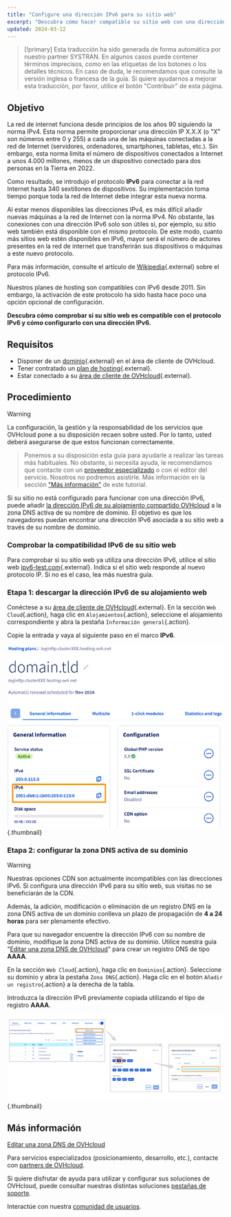 ```yaml
---
title: "Configure una dirección IPv6 para su sitio web"
excerpt: "Descubra cómo hacer compatible su sitio web con una dirección IPv6"
updated: 2024-03-12
---
```


> [!primary]
> Esta traducción ha sido generada de forma automática por nuestro partner SYSTRAN. En algunos casos puede contener términos imprecisos, como en las etiquetas de los botones o los detalles técnicos. En caso de duda, le recomendamos que consulte la versión inglesa o francesa de la guía. Si quiere ayudarnos a mejorar esta traducción, por favor, utilice el botón "Contribuir" de esta página.
>

## Objetivo

La red de internet funciona desde principios de los años 90 siguiendo la norma IPv4. Esta norma permite proporcionar una dirección IP X.X.X (o "X" son números entre 0 y 255) a cada una de las máquinas conectadas a la red de Internet (servidores, ordenadores, smartphones, tabletas, etc.). Sin embargo, esta norma limita el número de dispositivos conectados a Internet a unos 4.000 millones, menos de un dispositivo conectado para dos personas en la Tierra en 2022.

Como resultado, se introdujo el protocolo **IPv6** para conectar a la red Internet hasta 340 sextillones de dispositivos. Su implementación toma tiempo porque toda la red de Internet debe integrar esta nueva norma. 

Al estar menos disponibles las direcciones IPv4, es más difícil añadir nuevas máquinas a la red de Internet con la norma IPv4. No obstante, las conexiones con una dirección IPv6 solo son útiles si, por ejemplo, su sitio web también está disponible con el mismo protocolo. De este modo, cuanto más sitios web estén disponibles en IPv6, mayor será el número de actores presentes en la red de internet que transferirán sus dispositivos o máquinas a este nuevo protocolo.

Para más información, consulte el artículo de [Wikipedia](https://es.wikipedia.org/wiki/IPv6){.external} sobre el protocolo IPv6.

Nuestros planes de hosting son compatibles con IPv6 desde 2011. Sin embargo, la activación de este protocolo ha sido hasta hace poco una opción opcional de configuración. 

**Descubra cómo comprobar si su sitio web es compatible con el protocolo IPv6 y cómo configurarlo con una dirección IPv6.**

## Requisitos

- Disponer de un [dominio](/links/web/domains){.external} en el área de cliente de OVHcloud.
- Tener contratado un [plan de hosting](/links/web/hosting){.external}.
- Estar conectado a su [área de cliente de OVHcloud](/links/manager){.external}.

## Procedimiento

> [!warning]
>
La configuración, la gestión y la responsabilidad de los servicios que OVHcloud pone a su disposición recaen sobre usted. Por lo tanto, usted deberá asegurarse de que estos funcionan correctamente.
> 
> Ponemos a su disposición esta guía para ayudarle a realizar las tareas más habituales. No obstante, si necesita ayuda, le recomendamos que contacte con un [proveedor especializado](/links/partner) o con el editor del servicio. Nosotros no podremos asistirle. Más información en la sección ["Más información"](#go-further) de este tutorial.
> 

Si su sitio no está configurado para funcionar con una dirección IPv6, puede añadir [la dirección IPv6 de su alojamiento compartido OVHcloud](/pages/web_cloud/web_hosting/clusters_and_shared_hosting_IP) a la zona DNS activa de su nombre de dominio. El objetivo es que los navegadores puedan encontrar una dirección IPv6 asociada a su sitio web a través de su nombre de dominio.

### Comprobar la compatibilidad IPv6 de su sitio web

Para comprobar si su sitio web ya utiliza una dirección IPv6, utilice el sitio web [ipv6-test.com](https://ipv6-test.com/validate.php){.external}. Indica si el sitio web responde al nuevo protocolo IP. Si no es el caso, lea más nuestra guía.

### Etapa 1: descargar la dirección IPv6 de su alojamiento web

Conéctese a su [área de cliente de OVHcloud](/links/manager){.external}. En la sección `Web Cloud`{.action}, haga clic en `Alojamientos`{.action}, seleccione el alojamiento correspondiente y abra la pestaña `Información general`{.action}.

Copie la entrada y vaya al siguiente paso en el marco **IPv6**.

![IPv6](/pages/assets/screens/control_panel/product-selection/web-cloud/web-hosting/general-information/find-ipv6.png){.thumbnail}

### Etapa 2: configurar la zona DNS activa de su dominio

> [!warning]
>
> Nuestras opciones CDN son actualmente incompatibles con las direcciones IPv6. Si configura una dirección IPv6 para su sitio web, sus visitas no se beneficiarán de la CDN.
>
> Además, la adición, modificación o eliminación de un registro DNS en la zona DNS activa de un dominio conlleva un plazo de propagación de **4 a 24 horas** para ser plenamente efectivo.
>

Para que su navegador encuentre la dirección IPv6 con su nombre de dominio, modifique la zona DNS activa de su dominio. Utilice nuestra guía "[Editar una zona DNS de OVHcloud](/pages/web_cloud/domains/dns_zone_edit)" para crear un registro DNS de tipo **AAAA**.

En la sección `Web Cloud`{.action}, haga clic en `Dominios`{.action}. Seleccione su dominio y abra la pestaña `Zona DNS`{.action}. Haga clic en el botón `Añadir un registro`{.action} a la derecha de la tabla. 

Introduzca la dirección IPv6 previamente copiada utilizando el tipo de registro **AAAA**.

![IPv6](/pages/assets/screens/control_panel/product-selection/web-cloud/domain-dns/dns-zone/add-dns-zone-entry-aaaa.png){.thumbnail}

## Más información <a name="go-further"></a>

[Editar una zona DNS de OVHcloud](/pages/web_cloud/domains/dns_zone_edit)

Para servicios especializados (posicionamiento, desarrollo, etc.), contacte con [partners de OVHcloud](/links/partner).

Si quiere disfrutar de ayuda para utilizar y configurar sus soluciones de OVHcloud, puede consultar nuestras distintas soluciones [pestañas de soporte](/links/support).

Interactúe con nuestra [comunidad de usuarios](/links/community).